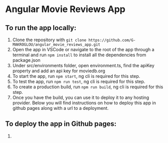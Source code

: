 # Angular Movie Reviews App

## To run the app locally:

1) Clone the repository with ``` git clone https://github.com/G-MAKROGLOU/angular_movie_reviews_app.git ```
2) Open the app in VSCode or navigate to the root of the app through a terminal and run ``` npm install ``` to install all the dependencies from package.json
3) Under src/environments folder, open environment.ts, find the apiKey property and add an api key for moviedb.org
4) To start the app, run ``` npm start ```, ng cli is required for this step.
5) To test the app, run ``` npm run test ```,  ng cli is required for this step.
6) To create a production build, run  ``` npm run build ```, ng cli is required for this step.
7) Once you have the build, you can use it to deploy it to any hosting provider. Below you will find instructions on how to
   deploy this app in github pages along with a url to a deployment. 
   
   
## To deploy the app in Github pages:

1) 